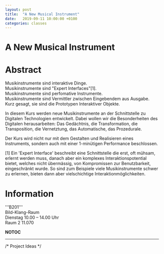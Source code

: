 ```yaml
---
layout: post
title:  "A New Musical Instrument"
date:   2019-09-11 10:00:00 +0100
categories: classes
---
```


# A New Musical Instrument

# Abstract
Musikinstrumente sind interaktive Dinge.<br/>
Musikinstrumente sind "Expert Interfaces"[1].<br/>
Musikinstrumente sind perfomative Instrumente.<br/>
Musikinstrumente sind Vermittler zwischen Eingebendem aus Ausgabe.<br/>
Kurz gesagt, sie sind die Prototypen Interaktiver Objekte.
 
In diesem Kurs werden neue Musikinstrumente an der Schnittstelle zu Digitalen Technologien entwickelt. Dabei wollen wir die Besonderheiten des Digitalen herausarbeiten: Das Gedächtnis, die Transformation, die Transposition, die Vernetztung, das Automatische, das Prozedurale.

Der Kurs wird nicht nur mit dem Gestalten und Realisieren eines Instruments, sondern auch mit einer 1-minütigen Performance beschlossen.

[1] Ein 'Expert Interface' beschreibt eine Schnittstelle die erst, oft mühsam, erlernt werden muss, danach aber ein komplexes Interaktionspotential bietet, welches nicht übermässig, von Kompromissen zur Benutzbarkeit, eingeschränkt wurde. So sind zum Beispiele viele Musikinstrumente schwer zu erlernen, bieten dann aber vielschichtige Interaktionmöglichkeiten.

<!--

# Project Ideas
( platzhalter titel )
* Rohr Ding, Christian
* One Button Band, Philip
* Schreikugel, Martin
* Kling Rad, Jennifer
* Papierplattenspieler, Wonjung
* FM Parasiten, Benjamin
* Mal Instrument, David
* Klangboxen, Nico
* Herzschlag, Kourosh
* ???, Daniela

# Assignments
## Research ( due 2010 04 20 )
Finde 3 interessante Musikinstrumente und zeige sie im Kurs.



### Christian
### Philip# [http://web.mit.edu/~eric_r/Public/mmmtsss/ Mmmtsss] 
# [http://www.petervogel-objekte.de/ Peter Vogel]

### Martin
### Jennifer[http://www.rogerlinndesign.com/other/new_instruments A List of new sensor-based instruments] <br/>
[http://vimeo.com/9363536 interaktives blumenbeet - arduino project]

### Daniela
### Wonjung
### Benjamin
### David[http://www.youtube.com/watch?v# PV_w38ldZaE Drawdio] <br/>
[http://www.youtube.com/watch?v# k4cYpf9zwkg&feature# player_embeddedaE sponge music] <br/>
[http://www.youtube.com/watch?v# BiUlqecQKUo tesla coil music]

### Nico[http://www.youtube.com/watch?v# TQXn5ba0aT8 Hang] <br/>
[http://www.youtube.com/watch?v# 2lXh2n0aPyw Piano Stairs] <br/>
[http://www.youtube.com/watch?v# pmfHHLfbjNQ  Radiohead Cover]



## Sketches ( due 2010 04 27 )
Präsentiert erste Ideenskizzen zum Instrument.



### Christian
### # Musik-mit-MimikMein Ziel ist es über ein einfaches Kameratracking '''Musik''' aus der '''Mimik''' des '''Menschen''' zu Produzieren.

Durch aufgeklebte Referenzpunkte in einzelnen gesichtspartien ''(Stirn, Wangen, Lippe, Kinn)'' möchte ich versuchen Musik zu erzeugen, die somit '''aktiv beeinflusst''' werden kann.

[mailto:c.stephan@hfk-bremen.de Christian Stephan]<br/>
[http://www.quicky-pic.com www.qicky-pic.com]<br/>

### Philip### # Button Orchester# Das Button Orchester soll aus mehreren Objekten bestehen, die unabhängig von einander, aber auch zusammen funktionieren. Jedes Objekt besitzt einen Button als Interface.

### Martin
### Jennifer
### # SpeichenKlangTakte und Melodien mit einem Rad erzeugen; analoger Sequenzer der mit verschiedenen Materialenen ausgestattet ein breites Feld an Klängen erzeugt.

### Daniela
### Wonjung
### Benjamin
### David
### Nico
### # SoundFlummis# Gummibälle, welche einen Erschütterungssensor beinhalten, sollten beim Aufprall einen Ton erzeugen. Dabei sollte jeder Flummi einen Ton spielen.

### # SoundSchatulle# In einer Schatulle befindet sich ein Lautsprecher, welcher einen Dauerton spielt. Durch Öffnen der Schatulle wird dieser Ton hörbar. Es werden mehrere Schatullen mit verschiedenen Tönen hergestellt.



# Reference
Find below a stream of references relevant to the course. To contribute to the stream, post to [http://delicious.com delicious] by using this tag [http://delicious.com/tag/hfkbremen-a_new_musical_instrument hfkbremen-a_new_musical_instrument].

<rss>http://feeds.delicious.com/v2/rss/tag/hfkbremen-a_new_musical_instrument|charset# UTF-8|short|date|max# 50</rss>

There is also a tumblr stream at [http://a-new-musical-instrument.tumblr.com/ a-new-musical-instrument] waiting to be fed. You need to be invited to participate.

<rss>http://a-new-musical-instrument.tumblr.com/rss|charset# UTF-8|short|date|max# 50</rss>


# Notes
* generic instrument ##  not cool


# Participants
# Christian Stephan, my [mailto:c.stephan@hfk-bremen.de email] and my [http://www.quicky-pic.com website], follow me on [http://twitter.com/heideputz twitter]
# Philip Wagner [mailto:houly.houly@gmail.com]
# Martin Petersen [mailto:colourcritique@gmail.com]
# Jennifer Paul [mailto:jennifer.paul@uni-bremen.de]
# Daniela Radulova [mailto:radulova@tzi.de]
# Wonjung Shin [mailto:wonjung24(ätsch)gmail.com]
# Benjamin Skirlo [mailto:internetbewohner(ätsch)gmail.com]
# David Friedrich [mailto:davinitiv@gmail.com]
# Nico Deisenberger [mailto:nicodeisenberger@hotmail.com]
# Kourosh Nazari [mailto:kouroshnazari@gmail.com]

Send messages to everybody by writing to this [mailto:a-new-musical-instrument@googlegroups.com address].

-->

# Information
'''B201'''<br/>
Bild-Klang-Raum<br/>
Dienstag 10.00 – 14.00 Uhr<br/>
Raum 2 11.070

__NOTOC__

---

/* Project Ideas */
